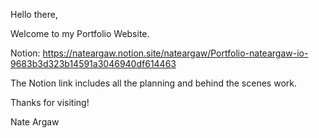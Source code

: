 Hello there,

Welcome to my Portfolio Website. 

Notion: https://nateargaw.notion.site/nateargaw/Portfolio-nateargaw-io-9683b3d323b14591a3046940df614463

The Notion link includes all the planning and behind the scenes work.

Thanks for visiting!

Nate Argaw
